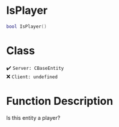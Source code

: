 # IsPlayer
```lua
bool IsPlayer()
```
# Class
✔️ `Server: CBaseEntity`  
❌ `Client: undefined`  

# Function Description
Is this entity a player?

